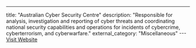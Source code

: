 ---
title: "Australian Cyber Security Centre"
description: "Responsible for analysis, investigation and reporting of cyber threats and coordinating national security capabilities and operations for incidents of cybercrime, cyberterrorism, and cyberwarfare."
external_category: "Miscellaneous"
---[Visit Website](https://www.cyber.gov.au/)

